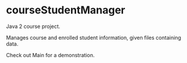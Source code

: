 # courseStudentManager
Java 2 course project.

Manages course and enrolled student information, given files containing data.

Check out Main for a demonstration.